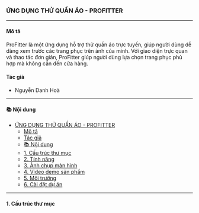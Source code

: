 ### ỨNG DỤNG THỬ QUẦN ÁO - PROFITTER
---
#### Mô tả

ProFitter là một ứng dụng hỗ trợ thử quần áo trực tuyến, giúp người dùng dễ dàng xem trước các trang phục trên ảnh của mình. Với giao diện trực quan và thao tác đơn giản, ProFitter giúp người dùng lựa chọn trang phục phù hợp mà không cần đến cửa hàng.

#### Tác giả
- Nguyễn Danh Hoà

---
#### 📚 Nội dung
- [ỨNG DỤNG THỬ QUẦN ÁO - PROFITTER](#ứng-dụng-thử-quần-áo---profitter)
  - [Mô tả](#mô-tả)
  - [Tác giả](#tác-giả)
  - [📚 Nội dung](#-nội-dung)
  - [1. Cấu trúc thư mục](#1-cấu-trúc-thư-mục)
  - [2. Tính năng](#2-tính-năng)
  - [3. Ảnh chụp màn hình](#3-ảnh-chụp-màn-hình)
  - [4. Video demo sản phẩm](#4-video-demo-sản-phẩm)
  - [5. Môi trường](#5-môi-trường)
  - [6. Cài đặt dự án](#6-cài-đặt-dự-án)

---
#### 1. Cấu trúc thư mục

